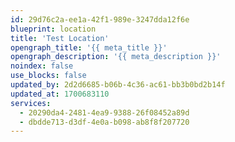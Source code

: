 ```yaml
---
id: 29d76c2a-ee1a-42f1-989e-3247dda12f6e
blueprint: location
title: 'Test Location'
opengraph_title: '{{ meta_title }}'
opengraph_description: '{{ meta_description }}'
noindex: false
use_blocks: false
updated_by: 2d2d6685-b06b-4c36-ac61-bb3b0bd2b14f
updated_at: 1700683110
services:
  - 20290da4-2481-4ea9-9388-26f08452a89d
  - dbdde713-d3df-4e0a-b098-ab8f8f207720
---
```

